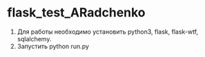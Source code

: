 ﻿flask_test_ARadchenko
=====================

1. Для работы необходимо установить python3, flask, flask-wtf, sqlalchemy.
2. Запустить python run.py
